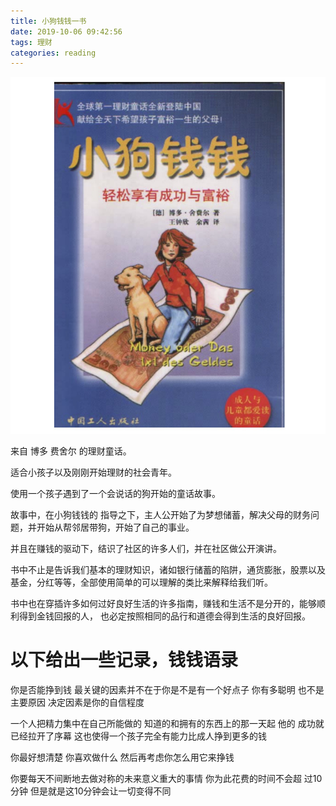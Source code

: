 ```yaml
---
title: 小狗钱钱一书
date: 2019-10-06 09:42:56
tags: 理财
categories: reading
---
```



<img src="/img/xiaogouqianqian.jpg">

来自 博多 费舍尔 的理财童话。

适合小孩子以及刚刚开始理财的社会青年。

使用一个孩子遇到了一个会说话的狗开始的童话故事。

故事中，在小狗钱钱的 指导之下，主人公开始了为梦想储蓄，解决父母的财务问题，并开始从帮邻居带狗，开始了自己的事业。

并且在赚钱的驱动下，结识了社区的许多人们，并在社区做公开演讲。

书中不止是告诉我们基本的理财知识，诸如银行储蓄的陷阱，通货膨胀，股票以及基金，分红等等，全部使用简单的可以理解的类比来解释给我们听。

书中也在穿插许多如何过好良好生活的许多指南，赚钱和生活不是分开的，能够顺利得到金钱回报的人， 也必定按照相同的品行和道德会得到生活的良好回报。

<!--more-->

# 以下给出一些记录，钱钱语录

你是否能挣到钱 最关键的因素并不在于你是不是有一个好点子 你有多聪明 
也不是主要原因 决定因素是你的自信程度 


一个人把精力集中在自己所能做的 知道的和拥有的东西上的那一天起 他的 
成功就已经拉开了序幕 这也使得一个孩子完全有能力比成人挣到更多的钱 

 
你最好想清楚 你喜欢做什么 然后再考虑你怎么用它来挣钱 


你要每天不间断地去做对称的未来意义重大的事情 你为此花费的时间不会超 
过10分钟 但是就是这10分钟会让一切变得不同